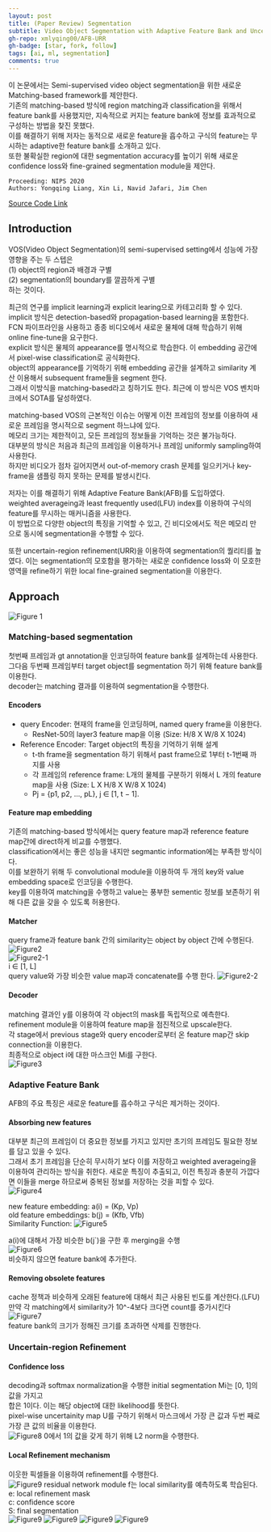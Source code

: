 ```yaml
---
layout: post  
title: (Paper Review) Segmentation  
subtitle: Video Object Segmentation with Adaptive Feature Bank and Uncertain-Region Refinement  
gh-repo: xmlyqing00/AFB-URR
gh-badge: [star, fork, follow]  
tags: [ai, ml, segmentation]  
comments: true
--- 
```


이 논문에서는 Semi-supervised video object segmentation을 위한 새로운 Matching-based framework를 제안한다.  
기존의 matching-based 방식에 region matching과 classification을 위해서 feature bank를 사용했지만, 지속적으로 커지는 feature bank에 정보를 효과적으로 구성하는 방법을 찾진 못했다.  
이를 해결하기 위해 저자는 동적으로 새로운 feature을 흡수하고 구식의 feature는 무시하는 adaptive한 feature bank를 소개하고 있다.  
또한 불확실한 region에 대한 segmentation accuracy를 높이기 위해 새로운 confidence loss와 fine-grained segmentation module을 제안다.  

```
Proceeding: NIPS 2020
Authors: Yongqing Liang, Xin Li, Navid Jafari, Jim Chen
```
[Source Code Link](https://github.com/xmlyqing00/AFB-URR)

## Introduction
VOS(Video Object Segmentation)의 semi-supervised setting에서 성능에 가장 영향을 주는 두 스텝은  
(1) object의 region과 배경과 구별  
(2) segmentation의 boundary를 깔끔하게 구별  
하는 것이다.  

최근의 연구를 implicit learning과 explicit learing으로 카테고리화 할 수 있다.  
implicit 방식은 detection-based와 propagation-based learning을 포함한다. FCN 파이프라인을 사용하고 종종 비디오에서 새로운 물체에 대해 학습하기 위해 online fine-tune을 요구한다.  
explicit 방식은 물체의 appearance를 명시적으로 학습한다. 이 embedding 공간에서 pixel-wise classification로 공식화한다.  
object의 appearance를 기억하기 위해 embedding 공간을 설계하고 similarity 계산 이용해서 subsequent frame들을 segment 한다.  
그래서 이방식을 matching-based라고 칭하기도 한다. 최근에 이 방식은 VOS 벤치마크에서 SOTA를 달성하였다.  

matching-based VOS의 근본적인 이슈는 어떻게 이전 프레임의 정보를 이용하여 새로운 프레임을 명시적으로 segment 하느냐에 있다.  
메모리 크기는 제한적이고, 모든 프레임의 정보들을 기억하는 것은 불가능하다.  
대부분의 방식은 처음과 최근의 프레임을 이용하거나 프레임 uniformly sampling하여 사용한다.  
하지만 비디오가 점차 길어지면서 out-of-memory crash 문제를 일으키거나 key-frame을 샘플링 하지 못하는 문제를 발생시킨다.  

저자는 이를 해결하기 위해 Adaptive Feature Bank(AFB)를 도입하였다.  
weighted averageing과 least frequently used(LFU) index를 이용하여 구식의 feature를 무시하는 매커니즘을 사용한다.  
이 방법으로 다양한 object의 특징을 기억할 수 있고, 긴 비디오에서도 적은 메모리 만으로 동시에 segmentation을 수행할 수 있다.  

또한 uncertain-region refinement(URR)을 이용하여 segmentation의 퀄리티를 높였다. 
이는 segmentation의 모호함을 평가하는 새로운 confidence loss와 이 모호한 영역을 refine하기 위한 local fine-grained segmentation을 이용한다.  

## Approach
![Figure 1](../_images/segmentation/paper1/1.png)

### Matching-based segmentation

첫번째 프레임과 gt annotation을 인코딩하여 feature bank를 설계하는데 사용한다.  
그다음 두번째 프레임부터 target object를 segmentation 하기 위해 feature bank를 이용한다.  
decoder는 matching 결과를 이용하여 segmentation을 수행한다. 

#### Encoders
* query Encoder: 현재의 frame을 인코딩하며, named query frame을 이용한다.  
    * ResNet-50의 layer3 feature map을 이용 (Size: H/8 X W/8 X 1024)
* Reference Encoder: Target object의 특징을 기억하기 위해 설계 
    * t-th frame을 segmentation 하기 위해서 past frame으로 1부터 t-1번째 까지를 사용
    * 각 프레임의 reference frame: L개의 물체를 구분하기 위해서 L 개의 feature map을 사용 (Size: L X H/8 X W/8 X 1024) 
    * Pj = {p1, p2, ..., pL}, j ∈ [1, t − 1].
    
#### Feature map embedding
기존의 matching-based 방식에서는 query feature map과 reference feature map간에 direct하게 비교를 수행했다.  
classification에서는 좋은 성능을 내지만 segmantic information에는 부족한 방식이다.  
이를 보완하기 위해 두 convolutional module을 이용하여 두 개의 key와 value embedding space로 인코딩을 수행한다.  
key를 이용하여 matching을 수행하고 value는 풍부한 sementic 정보를 보존하기 위해 다른 값을 갖을 수 있도록 허용한다.

#### Matcher
query frame과 feature bank 간의 similarity는 object by object 간에 수행된다.
![Figure2](../_images/segmentation/paper1/2.png)  
![Figure2-1](../_images/segmentation/paper1/4.png)  
i ∈ [1, L]  
query value와 가장 비슷한 value map과 concatenate를 수행 한다.
![Figure2-2](../_images/segmentation/paper1/5.png)

#### Decoder
matching 결과인 y를 이용하여 각 object의 mask를 독립적으로 예측한다.  
refinement module을 이용하여 feature map을 점진적으로 upscale한다.  
각 stage에서 previous stage와 query encoder로부터 온 feature map간 skip connection을 이용한다.  
최종적으로 object i에 대한 마스크인 Mi를 구한다.   
![Figure3](../_images/segmentation/paper1/3.png)

### Adaptive Feature Bank
AFB의 주요 특징은 새로운 feature를 흡수하고 구식은 제거하는 것이다.  

#### Absorbing new features
대부분 최근의 프레임이 더 중요한 정보를 가지고 있지만 초기의 프레임도 필요한 정보를 담고 있을 수 있다.  
그래서 초기 프레임을 단순히 무시하기 보다 이를 저장하고 weighted averageing을 이용하여 관리하는 방식을 취한다. 
새로운 특징이 추출되고, 이전 특징과 충분히 가깝다면 이들을 merge 하므로써 중복된 정보를 저장하는 것을 피할 수 있다.   
![Figure4](../_images/segmentation/paper1/6.png)

new feature embedding: a(i) = (Kp, Vp)  
old feature embeddings: b(j) = (Kfb, Vfb)  
Similarity Function:
![Figure5](../_images/segmentation/paper1/7.png)

a(i)에 대해서 가장 비슷한 b(j`)을 구한 후 merging을 수행  
![Figure6](../_images/segmentation/paper1/8.png)  
비슷하지 않으면 feature bank에 추가한다.  

#### Removing obsolete features
cache 정책과 비슷하게 오래된 feature에 대해서 최근 사용된 빈도를 계산한다.(LFU)  
만약 각 matching에서 similarity가 10^-4보다 크다면 count를 증가시킨다  
![Figure7](../_images/segmentation/paper1/9.png)  
feature bank의 크기가 정해진 크기를 초과하면 삭제를 진행한다. 

### Uncertain-region Refinement
#### Confidence loss
decoding과 softmax normalization을 수행한 initial segmentation Mi는 [0, 1]의 값을 가지고  
합은 1이다. 이는 해당 object에 대한 likelihood를 뜻한다.  
pixel-wise uncertainity map U를 구하기 위해서 마스크에서 가장 큰 값과 두번 째로 가장 큰 값의 비율을 이용한다.  
![Figure8](../_images/segmentation/paper1/10.png)
0에서 1의 값을 갖게 하기 위해 L2 norm을 수행한다.  

#### Local Refinement mechanism
이웃한 픽셀들을 이용하여 refinement를 수행한다.  
![Figure9](../_images/segmentation/paper1/11.png)
residual network module f는 local similarity를 예측하도록 학습된다. 
e: local refinement mask  
c: confidence score  
S: final segmentation   
![Figure9](../_images/segmentation/paper1/12.png)
![Figure9](../_images/segmentation/paper1/13.png)
![Figure9](../_images/segmentation/paper1/14.png)
![Figure9](../_images/segmentation/paper1/15.png)

